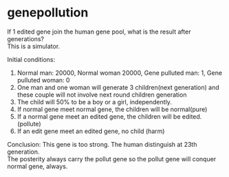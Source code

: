 # genepollution
If 1 edited gene join the human gene pool, what is the result after generations? <br>
This is a simulator. <br>

Initial conditions:
1. Normal man: 20000, Normal woman 20000, Gene pulluted man: 1, Gene pulluted woman: 0
2. One man and one woman will generate 3 children(next generation) and these couple will not involve next round children generation<br>
3. The child will 50% to be a boy or a girl, independently.<br>
4. If normal gene meet normal gene, the children will be normal(pure)<br>
5. If a normal gene meet an edited gene, the children will be edited.(pollute)<br>
6. If an edit gene meet an edited gene, no child (harm)<br>

Conclusion: This gene is too strong. The human distinguish at 23th generation.<br> The posterity always carry the pollut gene so the pollut gene will conquer normal gene, always.
